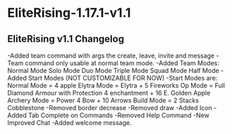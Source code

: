 # EliteRising-1.17.1-v1.1

## EliteRising v1.1 Changelog
-Added team command with args the create, leave, invite and message
-Team command only usable at normal team mode.
-Added Team Modes:
  Normal Mode
  Solo Mode
  Duo Mode
  Triple Mode
  Squad Mode
  Half Mode
-Added Start Modes (NOT CUSTOMIZABLE FOR NOW)
 -Start Modes are:
  Normal Mode = 4 apple
  Elytra Mode = Elytra + 5 Fireworks
  Op Mode = Full Diamond Armour with Protection 4 enchantment + 16 E. Golden Apple
  Archery Mode = Power 4 Bow + 10 Arrows
  Build Mode = 2 Stacks Cobblestone
-Removed border decrease
-Removed draw
-Added Icon
-Added Tab Complete on Commands
-Removed Help Command
-New Improved Chat
-Added welcome message.
